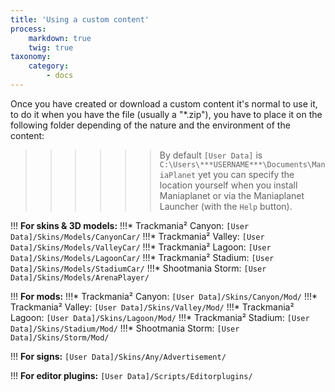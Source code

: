 ```yaml
---
title: 'Using a custom content'
process:
    markdown: true
    twig: true
taxonomy:
    category:
        - docs
---
```


Once you have created or download a custom content it's normal to use it, to do it when you have the file (usually a "*.zip"), you have to place it on the following folder depending of the nature and the environment of the content:

>>>>>> By default `[User Data]` is `C:\Users\***USERNAME***\Documents\ManiaPlanet` yet you can specify the location yourself when you install Maniaplanet or via the Maniaplanet Launcher (with the `Help` button).

!!! **For skins & 3D models:**
!!!* Trackmania² Canyon: `[User Data]/Skins/Models/CanyonCar/`
!!!* Trackmania² Valley: `[User Data]/Skins/Models/ValleyCar/`
!!!* Trackmania² Lagoon: `[User Data]/Skins/Models/LagoonCar/`
!!!* Trackmania² Stadium: `[User Data]/Skins/Models/StadiumCar/`
!!!* Shootmania Storm: `[User Data]/Skins/Models/ArenaPlayer/`

!!! **For mods:**
!!!* Trackmania² Canyon: `[User Data]/Skins/Canyon/Mod/`
!!!* Trackmania² Valley: `[User Data]/Skins/Valley/Mod/`
!!!* Trackmania² Lagoon: `[User Data]/Skins/Lagoon/Mod/`
!!!* Trackmania² Stadium: `[User Data]/Skins/Stadium/Mod/`
!!!* Shootmania Storm: `[User Data]/Skins/Storm/Mod/`

!!! **For signs:** `[User Data]/Skins/Any/Advertisement/`

!!! **For editor plugins:** `[User Data]/Scripts/Editorplugins/`
